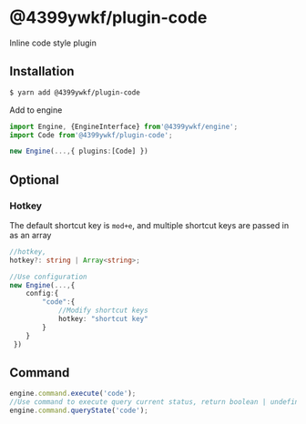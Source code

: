 # @4399ywkf/plugin-code

Inline code style plugin

## Installation

```bash
$ yarn add @4399ywkf/plugin-code
```

Add to engine

```ts
import Engine, {EngineInterface} from'@4399ywkf/engine';
import Code from'@4399ywkf/plugin-code';

new Engine(...,{ plugins:[Code] })
```

## Optional

### Hotkey

The default shortcut key is `mod+e`, and multiple shortcut keys are passed in as an array

```ts
//hotkey,
hotkey?: string | Array<string>;

//Use configuration
new Engine(...,{
    config:{
        "code":{
            //Modify shortcut keys
            hotkey: "shortcut key"
        }
    }
 })
```

## Command

```ts
engine.command.execute('code');
//Use command to execute query current status, return boolean | undefined
engine.command.queryState('code');
```
